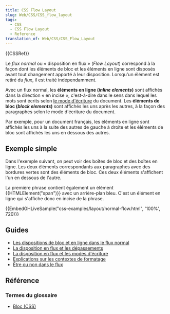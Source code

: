 ```yaml
---
title: CSS Flow Layout
slug: Web/CSS/CSS_flow_layout
tags:
  - CSS
  - CSS Flow Layout
  - Reference
translation_of: Web/CSS/CSS_Flow_Layout
---
```


{{CSSRef}}

Le _flux normal_ ou « disposition en flux » (_Flow Layout_) correspond à la façon dont les éléments de bloc et les éléments en ligne sont disposés avant tout changement apporté à leur disposition. Lorsqu'un élément est retiré du _flux_, il est traité indépendamment.

Avec un flux normal, les **éléments en ligne (_inline elements_)** sont affichés dans la direction « en incise », c'est-à-dire dans le sens dans lequel les mots sont écrits selon [le mode d'écriture](/fr/docs/Web/CSS/CSS_Writing_Modes) du document. Les **éléments de bloc (_block elements_)** sont affichés les uns après les autres, à la façon des paragraphes selon le mode d'écriture du document.

Par exemple, pour un document français, les éléments en ligne sont affichés les uns à la suite des autres de gauche à droite et les éléments de bloc sont affichés les uns en dessous des autres.

## Exemple simple

Dans l'exemple suivant, on peut voir des boîtes de bloc et des boîtes en ligne. Les deux éléments correspondants aux paragraphes avec des bordures vertes sont des éléments de bloc. Ces deux éléments s'affichent l'un en dessous de l'autre.

La première phrase contient également un élément {{HTMLElement("span")}} avec un arrière-plan bleu. C'est un élément en ligne qui s'affiche donc en incise de la phrase.

{{EmbedGHLiveSample("css-examples/layout/normal-flow.html", '100%', 720)}}

## Guides

- [Les dispositions de bloc et en ligne dans le flux normal](/fr/docs/Web/CSS/CSS_Flow_Layout/Disposition_de_bloc_en_ligne_avec_flux_normal)
- [La disposition en flux et les dépassements](/fr/docs/Web/CSS/CSS_Flow_Layout/Disposition_flux_et_dépassement)
- [La disposition en flux et les modes d'écriture](/fr/docs/Web/CSS/CSS_Flow_Layout/Disposition_flux_et_modes_écriture)
- [Explications sur les contextes de formatage](/fr/docs/Web/CSS/CSS_Flow_Layout/Explications_contextes_formatage)
- [Être ou non dans le flux](/fr/docs/Web/CSS/CSS_Flow_Layout/Dans_le_flux_ou_en_dehors)

## Référence

### Termes du glossaire

- [Bloc (CSS)](</fr/docs/Glossary/Block/Block_(CSS)>)
